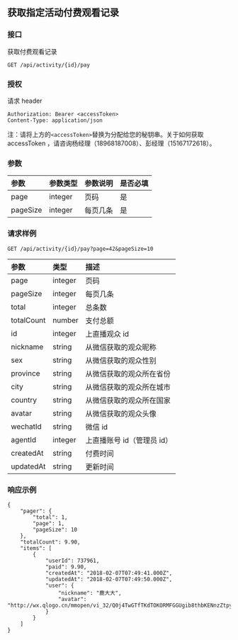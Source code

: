 ## 获取指定活动付费观看记录

### 接口

获取付费观看记录

```
GET /api/activity/{id}/pay
```

### 授权

请求 header

```
Authorization: Bearer <accessToken>
Content-Type: application/json
```

注：请将上方的`<accessToken>`替换为分配给您的秘钥串。关于如何获取 accessToken ，请咨询杨经理（18968187008）、彭经理（15167172618）。

### 参数

| 参数 | 参数类型 | 参数说明 | 是否必填 |
| :--- | :--- | :--- | :--- |
| page | integer | 页码 | 是 |
| pageSize | integer | 每页几条 | 是 |

### 请求样例

```
GET /api/activity/{id}/pay?page=42&pageSize=10
```

| 参数 | 类型 | 描述 |
| :--- | :--- | :--- |
| page | integer | 页码 |
| pageSize | integer | 每页几条 |
| total | integer | 总条数 |
| totalCount | number | 支付总额 |
| id | integer | 上直播观众 id |
| nickname | string | 从微信获取的观众昵称 |
| sex | string | 从微信获取的观众性别 |
| province | string | 从微信获取的观众所在省份 |
| city | string | 从微信获取的观众所在城市 |
| country | string | 从微信获取的观众所在国家 |
| avatar | string | 从微信获取的观众头像 |
| wechatId | string | 微信 id |
| agentId | integer | 上直播账号 id（管理员 id） |
| createdAt | string | 付费时间 |
| updatedAt | string | 更新时间 |

### 响应示例

```
{
    "pager": {
        "total": 1,
        "page": 1,
        "pageSize": 10
    },
    "totalCount": 9.90,
    "items": [
        {
            "userId": 737961,
            "paid": 9.90,
            "createdAt": "2018-02-07T07:49:41.000Z",
            "updatedAt": "2018-02-07T07:49:50.000Z",
            "user": {
                "nickname": "鹿大大",
                "avatar": "http://wx.qlogo.cn/mmopen/vi_32/Q0j4TwGTfTKdTOKORMFGGUgib8thbKENnzZtpy0iabWcdVkh9eiaK9Ros4tcJtE88babelA7VuibGWbheFOmhd9Mxw/132"
            }
        }
    ]
}
```



